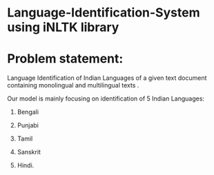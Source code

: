 # Language-Identification-System using iNLTK library
# Problem statement:
Language Identification of Indian Languages of a given text document containing monolingual and multilingual texts . 

Our model is mainly focusing on identification of 5 Indian Languages: 
1. Bengali

2. Punjabi 

3. Tamil 

4. Sanskrit 

5. Hindi.
